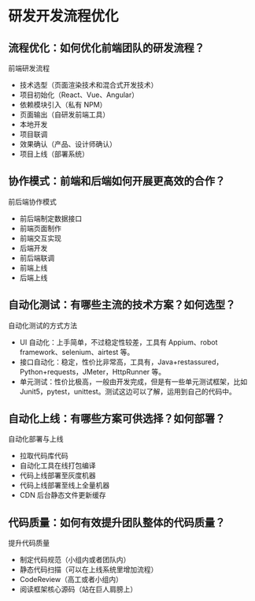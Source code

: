 # 研发开发流程优化

## 流程优化：如何优化前端团队的研发流程？

前端研发流程
- 技术选型（页面渲染技术和混合式开发技术）
- 项目初始化（React、Vue、Angular）
- 依赖模块引入（私有 NPM）
- 页面输出（自研发前端工具）
- 本地开发
- 项目联调
- 效果确认（产品、设计师确认）
- 项目上线（部署系统）

## 协作模式：前端和后端如何开展更高效的合作？

前后端协作模式
- 前后端制定数据接口
- 前端页面制作
- 前端交互实现
- 后端开发
- 前后端联调
- 前端上线
- 后端上线

## 自动化测试：有哪些主流的技术方案？如何选型？

自动化测试的方式方法
- UI 自动化：上手简单，不过稳定性较差，工具有 Appium、robot framework、selenium、airtest 等。
- 接口自动化：稳定，性价比非常高，工具有，Java+restassured，Python+requests，JMeter，HttpRunner 等。
- 单元测试：性价比极高，一般由开发完成，但是有一些单元测试框架，比如 Junit5，pytest，unittest。测试这边可以了解，运用到自己的代码中。

## 自动化上线：有哪些方案可供选择？如何部署？

自动化部署与上线
- 拉取代码库代码
- 自动化工具在线打包编译
- 代码上线部署至灰度机器
- 代码上线部署至线上全量机器
- CDN 后台静态文件更新缓存

## 代码质量：如何有效提升团队整体的代码质量？

提升代码质量
- 制定代码规范（小组内或者团队内）
- 静态代码扫描（可以在上线系统里增加流程）
- CodeReview（高工或者小组内）
- 阅读框架核心源码（站在巨人肩膀上）
